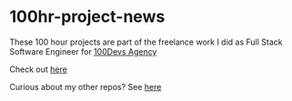 # 100hr-project-news

These 100 hour projects are part of the freelance work I did as Full Stack Software Engineer for [100Devs Agency](https://www.linkedin.com/company/100devs/mycompany/)

Check out [here](https://agcdtmr.github.io/100hr-project-news/)

Curious about my other repos? See [here](https://github.com/agcdtmr?tab=repositories)
